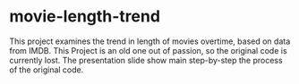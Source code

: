 # movie-length-trend
This project examines the trend in length of movies overtime, based on data from IMDB. This Project is an old one out of passion, so the original code is currently lost. The presentation slide show main step-by-step the process of the original code.
